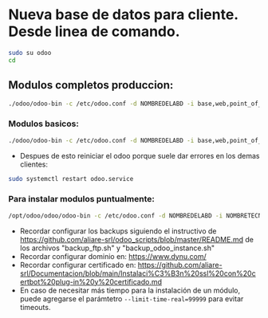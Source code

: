 # Nueva base de datos para cliente. Desde linea de comando.

```bash
sudo su odoo
cd
```

## Modulos completos produccion:

```bash
./odoo/odoo-bin -c /etc/odoo.conf -d NOMBREDELABD -i base,web,point_of_sale,sale_management,web_responsive,stock,purchase,account,hw_restaurant_ip_printer,contacts,hr,mrp,hw_escpos_network_printer,board,l10n_ar,l10n_ar_afipws_fe,l10n_ar_afipws,pos_l10n_ar_identification,l10n_ar_pos_einvoice_ticket,l10n_ar_pos_moldeo_fix,10n_latam_base,l10n_latam_invoice_document,ais_pos_show_takein_takeout_money_button,l10n_latam_check,pos_discount,pos_epson_printer_restaurant,google_account,google_drive,google_gmail,kg_hide_menu,product_brand,partner_statement,sh_pos_customer_account,ais_filtro_informes,pos_employee_close_session,pos_hide_cost_price_and_margin,pos_restrict,product_tax_multicompany_default,stock_quantity_history_location,stock_barcodes,hr_expense --load-language es_AR --language es_AR -p 8070 --stop-after-init --without-demo=all
```

### Modulos basicos: 

```bash
./odoo/odoo-bin -c /etc/odoo.conf -d NOMBREDELABD -i base,web,point_of_sale,web_responsive,stock,purchase,account --load-language es_AR --language es_AR -p 8070 --stop-after-init --without-demo=all
```

* Despues de esto reiniciar el odoo porque suele dar errores en los demas clientes:

```bash
sudo systemctl restart odoo.service
```
### Para instalar modulos puntualmente:
```bash
/opt/odoo/odoo/odoo-bin -c /etc/odoo.conf -d NOMBREDELABD -i NOMBRETECNICODELMODULO --load-language es_AR --language es_AR -p 8070 --stop-after-init --without-demo=all
```

- Recordar configurar los backups siguiendo el instructivo de https://github.com/aliare-srl/odoo_scripts/blob/master/README.md de los archivos "backup_ftp.sh" y "backup_odoo_instance.sh"
- Recordar configurar dominio en: https://www.dynu.com/
- Recordar configurar certificado en: https://github.com/aliare-srl/Documentacion/blob/main/Instalaci%C3%B3n%20ssl%20con%20certbot%20plug-in%20y%20certificado.md
- En caso de necesitar más tiempo para la instalación de un módulo, puede agregarse el parámtetro `--limit-time-real=99999` para evitar timeouts.




